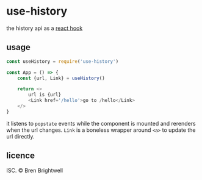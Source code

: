 # use-history

the history api as a [react hook](https://reactjs.org/docs/hooks-intro.html)

## usage

```js
const useHistory = require('use-history')

const App = () => {
	const {url, Link} = useHistory()

	return <>
		url is {url}
		<Link href='/hello'>go to /hello</Link>
	</>
}
```

it listens to `popstate` events while the component is mounted and rerenders when the url changes. `Link` is a boneless wrapper around `<a>` to update the url directly.

## licence

ISC. &copy; Bren Brightwell